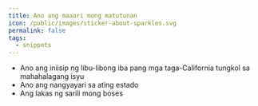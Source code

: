```yaml
---
title: Ano ang maaari mong matutunan
icon: /public/images/sticker-about-sparkles.svg
permalink: false
tags:
  - snippets
---
```

* Ano ang iniisip ng libu-libong iba pang mga taga-California tungkol sa mahahalagang isyu
* Ano ang nangyayari sa ating estado
* Ang lakas ng sarili mong boses